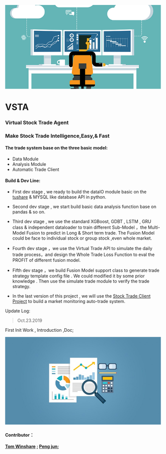
![](./DocResources/2.png)
# VSTA
### Virtual Stock Trade Agent

### **Make Stock Trade Intelligence,Easy,& Fast**

#### The trade system base on the three basic model:
* Data Module
* Analysis Module
* Automatic Trade Client

#### Build & Dev Line:
* First dev stage , we ready to build the dataIO module basic on the [tushare](https://github.com/waditu/tushare) & MYSQL like database API in python.

* Second dev stage , we start build basic data analysis function base on pandas & so on.

 * Third dev stage , we use the standard XGBoost, GDBT , LSTM , GRU class & independent dataloader to train different Sub-Model ，the Multi-Model Fusion to predict in Long & Short term trade. The Fusion Model could be face to individual stock or group stock ,even whole market.

* Fourth dev stage ，we use the Virtual Trade API to simulate the daily trade process，and design the Whole Trade Loss Function to eval the PROFIT of different fusion model.

 * Fifth dev stage ，we build Fusion Model support class to generate trade strategy template config file . We could modified it by some prior knowledge . Then use the simulate trade module to verify the trade strategy.

* In the last version of this project , we will use the [Stock Trade Client Project](https://github.com/shidenggui/easytrader) to build a market monitoring auto-trade system.







Update Log:

> Oct.23.2019

First Init Work , Introduction ,Doc;







![](./DocResources/1.jpg)




#### Contributor：

####  [Tom Winshare](https://github.com/OOXXXXOO) ; [Peng jun](https://github.com/ppjun5022);
